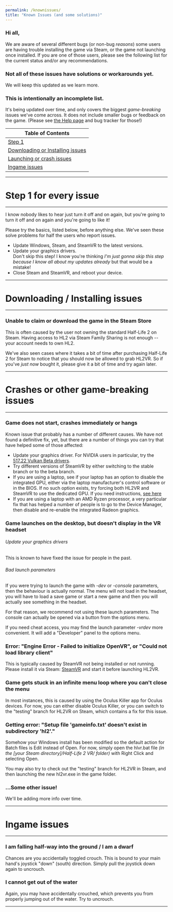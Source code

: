 ```yaml
---
permalink: /knownissues/
title: "Known Issues (and some solutions)"
---
```


### Hi all,

We are aware of several different bugs (or non-bug *reasons*) some users are having trouble installing the game via Steam, or the game not launching once installed. If you are one of those users, please see the following list for the current status and/or any recommendations.

### **Not all of these issues have solutions or workarounds yet.**  
We will keep this updated as we learn more.

### This is intentionally an incomplete list.  
It's being updated over time, and only covers the biggest *game-breaking* issues we've come across.
It does not include smaller bugs or feedback on the game. (Please see [the Help page](help/#reporting-bugs) and bug tracker for those!)


| Table of Contents  |
| ------------- |
| [Step 1](#step-1-for-every-issue)  |
| [Downloading or Installing issues](#downloading--installing-issues  )  |
| [Launching or crash issues](#crashes-or-other-game-breaking-issues)  |
| [Ingame issues](#ingame-issues)   |


---

# Step 1 for every issue

---

I know nobody likes to hear just turn it off and on again, but you're going to turn it off and on again and you're going to like it!

Please try the basics, listed below, before anything else. We've seen these solve problems for half the users who report issues.

- Update Windows, Steam, and SteamVR to the latest versions.  
- Update your graphics drivers.  
  Don't skip this step! I know you're thinking *I'm just gonna skip this step because I know all about my updates already* but that would be a mistake!
- Close Steam and SteamVR, and reboot your device.

---

# Downloading / Installing issues

---

### Unable to claim or download the game in the Steam Store

This is often caused by the user not owning the standard Half-Life 2 on Steam. Having access to HL2 via Steam Family Sharing is not enough -- your account needs to own HL2.

We've also seen cases where it takes a bit of time after purchasing Half-Life 2 for Steam to notice that you should now be allowed to grab HL2VR. So if you've *just now* bought it, please give it a bit of time and try again later.

---

# Crashes or other game-breaking issues

---

### Game does not start, crashes immediately or hangs

Known issue that probably has a number of different causes. We have not found a definitive fix, yet, but there are a number of things you can try that have helped some of those affected:

- Update your graphics driver. For NVIDIA users in particular, try the [517.22 Vulkan Beta drivers](https://developer.nvidia.com/vulkan-beta-51722-windows).
- Try different versions of SteamVR by either switching to the stable branch or to the beta branch.
- If you are using a laptop, see if your laptop has an option to disable the integrated GPU, either via the laptop manufacturer's control software or in the BIOS. If no such option exists, try forcing both HL2VR and SteamVR to use the dedicated GPU. If you need instructions, [see here](https://www.windowsdigitals.com/force-chrome-firefox-game-to-use-nvidia-gpu-integrated-graphics/)
- If you are using a laptop with an AMD Ryzen processor, a very particular fix that has helped a number of people is to go to the Device Manager, then disable and re-enable the integrated Radeon graphics.

### Game launches on the desktop, but doesn't display in the VR headset

###### Update your graphics drivers

This is known to have fixed the issue for people in the past.

###### Bad launch parameters
If you were trying to launch the game with *-dev* or *-console* parameters, then the behaviour is actually normal. The menu will not load in the headset, you will have to load a save game or start a new game and then you will actually see something in the headset.

For that reason, we recommend not using these launch parameters. The console can actually be opened via a button from the options menu.

If you need cheat access, you may find the launch parameter *-vrdev* more convenient. It will add a "Developer" panel to the options menu.


### Error: "Engine Error - Failed to initialize OpenVR", or "Could not load library client"

This is typically caused by SteamVR not being installed or not running. Please install it via Steam: [SteamVR](https://store.steampowered.com/app/250820/SteamVR/) and start it before launching HL2VR.


### Game gets stuck in an infinite menu loop where you can't close the menu

In most instances, this is caused by using the Oculus Killer app for Oculus devices. For now, you can either disable Oculus Killer, or you can switch to the "testing" branch for HL2VR on Steam, which contains a fix for this issue.


### Getting error: "Setup file 'gameinfo.txt' doesn't exist in subdirectory 'hl2'."

Somehow your Windows install has been modified so the default action for Batch files is Edit instead of Open. For now, simply open the hlvr.bat file *(in the [your Steam directory]/Half-Life 2 VR/ folder)* with Right Click and selecting Open.

You may also try to check out the "testing" branch for HL2VR in Steam, and then launching the new hl2vr.exe in the game folder.

### ...Some other issue!

We'll be adding more info over time.

---

# Ingame issues

---

### I am falling half-way into the ground / I am a dwarf

Chances are you accidentally toggled crouch. This is bound to your main hand's joystick "down" (south) direction. Simply pull the joystick down again to uncrouch.


### I cannot get out of the water

Again, you may have accidentally crouched, which prevents you from properly jumping out of the water. Try to uncrouch.

---

